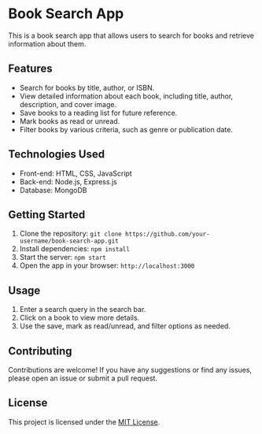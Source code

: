 # Book Search App

This is a book search app that allows users to search for books and retrieve information about them.

## Features

- Search for books by title, author, or ISBN.
- View detailed information about each book, including title, author, description, and cover image.
- Save books to a reading list for future reference.
- Mark books as read or unread.
- Filter books by various criteria, such as genre or publication date.

## Technologies Used

- Front-end: HTML, CSS, JavaScript
- Back-end: Node.js, Express.js
- Database: MongoDB

## Getting Started

1. Clone the repository: `git clone https://github.com/your-username/book-search-app.git`
2. Install dependencies: `npm install`
3. Start the server: `npm start`
4. Open the app in your browser: `http://localhost:3000`

## Usage

1. Enter a search query in the search bar.
2. Click on a book to view more details.
3. Use the save, mark as read/unread, and filter options as needed.

## Contributing

Contributions are welcome! If you have any suggestions or find any issues, please open an issue or submit a pull request.

## License

This project is licensed under the [MIT License](LICENSE).